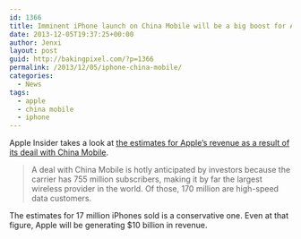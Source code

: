 ```yaml
---
id: 1366
title: Imminent iPhone launch on China Mobile will be a big boost for Apple
date: 2013-12-05T19:37:25+00:00
author: Jenxi
layout: post
guid: http://bakingpixel.com/?p=1366
permalink: /2013/12/05/iphone-china-mobile/
categories:
  - News
tags:
  - apple
  - china mobile
  - iphone
---
```

Apple Insider takes a look at [the estimates for Apple’s revenue as a result of its deail with China Mobile](http://appleinsider.com/articles/13/12/03/imminent-iphone-launch-on-china-mobile-could-add-10b-per-year-in-revenue-for-apple).

> A deal with China Mobile is hotly anticipated by investors because the carrier has 755 million subscribers, making it by far the largest wireless provider in the world. Of those, 170 million are high-speed data customers. 

The estimates for 17 million iPhones sold is a conservative one. Even at that figure, Apple will be generating $10 billion in revenue.